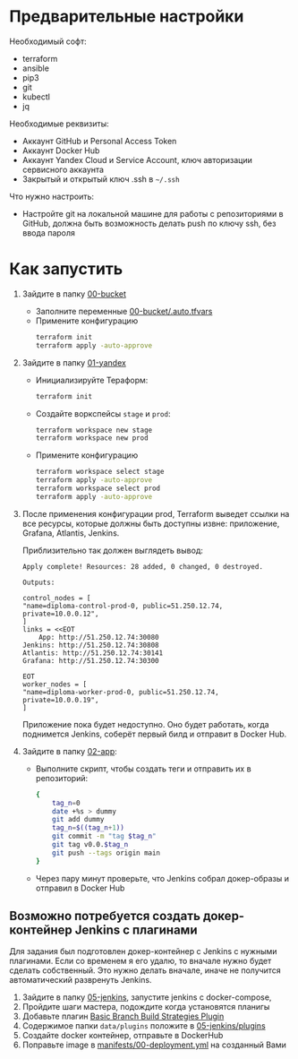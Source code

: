 # Предварительные настройки 

Необходимый софт:
- terraform
- ansible
- pip3
- git
- kubectl
- jq

Необходимые реквизиты:
- Аккаунт GitHub и Personal Access Token
- Аккаунт Docker Hub
- Аккаунт Yandex Cloud и Service Account, ключ авторизации сервисного аккаунта
- Закрытый и открытый ключ .ssh в `~/.ssh`

Что нужно настроить:
- Настройте git на локальной машине для работы с репозиториями в GitHub, должна быть возможность делать push по ключу ssh, без ввода пароля

# Как запустить

1. Зайдите в папку [00-bucket](00-bucket)
    - Заполните переменные [00-bucket/.auto.tfvars](00-bucket/.auto.tfvars)
    - Примените конфигурацию
        ```bash
        terraform init
        terraform apply -auto-approve
        ```
1. Зайдите в папку [01-yandex](01-yandex)
    - Инициализируйте Тераформ:
        ```bash
        terraform init
        ```
    - Создайте воркспейсы `stage` и `prod`:
        ```bash
        terraform workspace new stage
        terraform workspace new prod
        ```
    - Примените конфигурацию
        ```bash
        terraform workspace select stage 
        terraform apply -auto-approve
        terraform workspace select prod 
        terraform apply -auto-approve
        ```
1. После применения конфигурации prod, Terraform выведет ссылки на все ресурсы, которые должны быть доступны извне: приложение, Grafana, Atlantis, Jenkins.

    Приблизительно так должен выглядеть вывод:
    ```console
    Apply complete! Resources: 28 added, 0 changed, 0 destroyed.

    Outputs:

    control_nodes = [
    "name=diploma-control-prod-0, public=51.250.12.74, private=10.0.0.12",
    ]
    links = <<EOT
        App: http://51.250.12.74:30080
    Jenkins: http://51.250.12.74:30808
    Atlantis: http://51.250.12.74:30141
    Grafana: http://51.250.12.74:30300

    EOT
    worker_nodes = [
    "name=diploma-worker-prod-0, public=51.250.12.74, private=10.0.0.19",
    ]
    ```

    Приложение пока будет недоступно. Оно будет работать, когда поднимется Jenkins, соберёт первый билд и отправит в Docker Hub.

1. Зайдите в папку [02-app](02-app):
    - Выполните скрипт, чтобы создать теги и отправить их в репозиторий:
        ```bash
        {
            tag_n=0
            date +%s > dummy
            git add dummy 
            tag_n=$((tag_n+1))
            git commit -m "tag $tag_n"
            git tag v0.0.$tag_n
            git push --tags origin main
        }
        ```
    - Через пару минут проверьте, что Jenkins собрал докер-образы и отправил в Docker Hub


## Возможно потребуется создать докер-контейнер Jenkins с плагинами

Для задания был подготовлен докер-контейнер с Jenkins с нужными плагинами. Если со временем я его удалю, то вначале нужно будет сделать собственный. Это нужно делать вначале, иначе не получится автоматический развренуть Jenkins.

1. Зайдите в папку [05-jenkins](05-jenkins), запустите jenkins с docker-compose, 
1. Пройдите шаги мастера, подождите когда установятся планигы
1. Добавьте плагин [Basic Branch Build Strategies Plugin](https://github.com/jenkinsci/basic-branch-build-strategies-plugin)
1. Содержимое папки `data/plugins` положите в [05-jenkins/plugins](05-jenkins/plugins)
1. Создайте docker контейнер, отправьте в DockerHub
1. Поправьте image в [manifests/00-deployment.yml](manifests/00-deployment.yml) на созданный Вами
